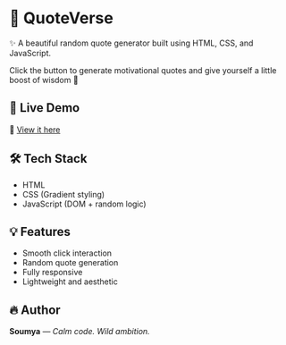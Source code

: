 # 💬 QuoteVerse

✨ A beautiful random quote generator built using HTML, CSS, and JavaScript.

Click the button to generate motivational quotes and give yourself a little boost of wisdom 🌟

## 🚀 Live Demo  
🔗 [View it here](https://soumyafx16.github.io/Quoteverse/)

## 🛠️ Tech Stack  
- HTML  
- CSS (Gradient styling)  
- JavaScript (DOM + random logic)

## 💡 Features  
- Smooth click interaction  
- Random quote generation  
- Fully responsive  
- Lightweight and aesthetic

## 🔥 Author  
**Soumya** — *Calm code. Wild ambition.*
